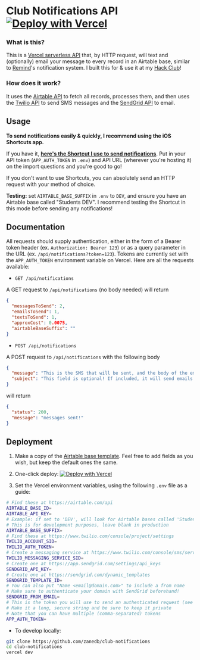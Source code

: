 # Club Notifications API [![Deploy with Vercel](https://vercel.com/button)](https://vercel.com/new/git/external?repository-url=https%3A%2F%2Fgithub.com%2Fzanedb%2Fclub-notifications)

### What is this?

This is a [Vercel serverless API](https://vercel.com/docs/serverless-functions/introduction) that, by HTTP request, will text and (optionally) email your message to every record in an Airtable base, similar to [Remind](https://www.remind.com)'s notification system. I built this for & use it at my [Hack Club](https://hackclub.com)!

### How does it work?

It uses the [Airtable API](https://airtable.com/api) to fetch all records, processes them, and then uses the [Twilio API](https://www.twilio.com/docs/sms) to send SMS messages and the [SendGrid API](https://sendgrid.com/solutions/email-api/) to email.

## Usage

**To send notifications easily & quickly, I recommend using the iOS Shortcuts app.**

If you have it, **[here's the Shortcut I use to send notifications](https://www.icloud.com/shortcuts/414871a1b74c4efe8b09230965532461)**. Put in your API token (`APP_AUTH_TOKEN` in `.env`) and API URL (wherever you're hosting it) on the import questions and you're good to go!

If you don't want to use Shortcuts, you can absolutely send an HTTP request with your method of choice.

**Testing:** set `AIRTABLE_BASE_SUFFIX` in `.env` to `DEV`, and ensure you have an Airtable base called "Students DEV". I recommend testing the Shortcut in this mode before sending any notifications!

## Documentation

All requests should supply authentication, either in the form of a Bearer token header (ex. `Authorization: Bearer 123`) or as a query parameter in the URL (ex. `/api/notifications?token=123`). Tokens are currently set with the `APP_AUTH_TOKEN` environment variable on Vercel. Here are all the requests available:

- `GET /api/notifications`

A GET request to `/api/notifications` (no body needed) will return

```json
{
  "messagesToSend": 2,
  "emailsToSend": 1,
  "textsToSend": 1,
  "approxCost": 0.0075,
  "airtableBaseSuffix": ""
}
```

- `POST /api/notifications`

A POST request to `/api/notifications` with the following body

```json
{
  "message": "This is the SMS that will be sent, and the body of the email if it's sent.",
  "subject": "This field is optional! If included, it will send emails as well with this subject line. If not, just SMS."
}
```

will return

```json
{
  "status": 200,
  "message": "messages sent!"
}
```

## Deployment

1. Make a copy of the [Airtable base template](https://airtable.com/shrMJutlP3wjdHj6y). Feel free to add fields as you wish, but keep the default ones the same.

2. One-click deploy: [![Deploy with Vercel](https://vercel.com/button)](https://vercel.com/new/git/external?repository-url=https%3A%2F%2Fgithub.com%2Fzanedb%2Fclub-notifications)

3. Set the Vercel environment variables, using the following `.env` file as a guide:

```sh
# Find these at https://airtable.com/api
AIRTABLE_BASE_ID=
AIRTABLE_API_KEY=
# Example: if set to 'DEV', will look for Airtable bases called 'Students DEV' and 'Announcements DEV' (note the space!)
# This is for development purposes, leave blank in production
AIRTABLE_BASE_SUFFIX=
# Find these at https://www.twilio.com/console/project/settings
TWILIO_ACCOUNT_SID=
TWILIO_AUTH_TOKEN=
# Create a messaging service at https://www.twilio.com/console/sms/services
TWILIO_MESSAGING_SERVICE_SID=
# Create one at https://app.sendgrid.com/settings/api_keys
SENDGRID_API_KEY=
# Create one at https://sendgrid.com/dynamic_templates
SENDGRID_TEMPLATE_ID=
# You can also put "Name <email@domain.com>" to include a from name
# Make sure to authenticate your domain with SendGrid beforehand!
SENDGRID_FROM_EMAIL=
# This is the token you will use to send an authenticated request (see Documentation)
# Make it a long, secure string and be sure to keep it private
# Note that you can have multiple (comma-separated) tokens
APP_AUTH_TOKEN=
```

- To develop locally:

```sh
git clone https://github.com/zanedb/club-notifications
cd club-notifications
vercel dev
```
